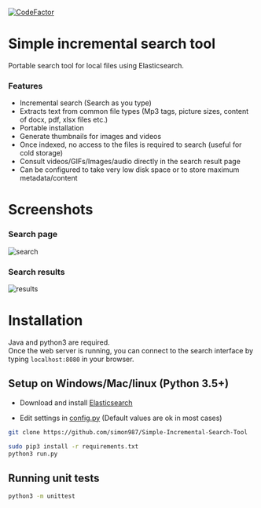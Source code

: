 [![CodeFactor](https://www.codefactor.io/repository/github/simon987/simple-incremental-search-tool/badge/master)](https://www.codefactor.io/repository/github/simon987/simple-incremental-search-tool/overview/master)

# Simple incremental search tool


Portable search tool for local files using Elasticsearch.

### Features
* Incremental search (Search as you type)
* Extracts text from common file types (Mp3 tags, picture sizes, content of docx, pdf, xlsx files etc.)
* Portable installation
* Generate thumbnails for images and videos
* Once indexed, no access to the files is required to search (useful for cold storage)
* Consult videos/GIFs/Images/audio directly in the search result page
* Can be configured to take very low disk space or to store maximum metadata/content

# Screenshots
### Search page
![search](https://user-images.githubusercontent.com/7120851/39211116-aa886db4-47d8-11e8-84a7-1b880ac7802b.png)
### Search results
![results](https://user-images.githubusercontent.com/7120851/39211532-edf617e4-47d9-11e8-9b14-825e46636576.png)


# Installation
Java and python3 are required.    
Once the web server is running, you can connect to the search interface by typing `localhost:8080` in your browser.

## Setup on Windows/Mac/linux (Python 3.5+)

* Download and install [Elasticsearch](https://www.elastic.co/downloads/elasticsearch)

* Edit settings in [config.py](https://github.com/simon987/Simple-Incremental-Search-Tool/blob/master/config.py) (Default values are ok in most cases)
```bash
git clone https://github.com/simon987/Simple-Incremental-Search-Tool

sudo pip3 install -r requirements.txt    
python3 run.py
```

## Running unit tests
```bash
python3 -m unittest
```
